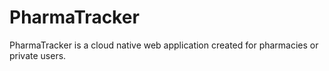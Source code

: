 # PharmaTracker
PharmaTracker is a cloud native web application created for pharmacies or private users. 
